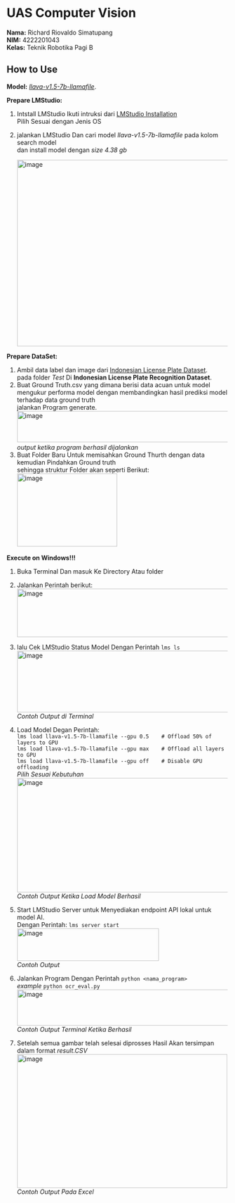 # UAS Computer Vision

**Nama:** Richard Riovaldo Simatupang  
**NIM:** 4222201043  
**Kelas:** Teknik Robotika Pagi B

## How to Use
  **Model:** [*llava-v1.5-7b-llamafile*](https://www.kaggle.com/datasets/juanthomaswijaya/indonesian-license-plate-dataset).

 **Prepare LMStudio:**
1. Intstall LMStudio Ikuti intruksi dari [LMStudio Installation](https://lmstudio.ai/docs/app)<br>
   Pilih Sesuai dengan Jenis OS

2. jalankan LMStudio Dan cari model *llava-v1.5-7b-llamafile* pada kolom search model<br>
   dan install model dengan *size 4.38 gb*

   <img width="813" height="424" alt="image" src="https://github.com/user-attachments/assets/af65ed89-a35b-4a7b-873b-4bb814e801e3" />

 **Prepare DataSet:**
1. Ambil data label dan image dari [Indonesian License Plate Dataset](https://www.kaggle.com/datasets/juanthomaswijaya/indonesian-license-plate-dataset).<br>
   pada folder *Test* Di **Indonesian License Plate Recognition Dataset**.
2. Buat Ground Truth.csv yang dimana berisi data acuan untuk model mengukur performa model dengan membandingkan hasil prediksi model terhadap data ground truth <br>
   jalankan Program generate.<br>
   <img width="597" height="71" alt="image" src="https://github.com/user-attachments/assets/3eefe136-7544-43e8-a09f-5f27cfabeff2" /><br>
   *output ketika program berhasil dijalankan*
4. Buat Folder Baru Untuk memisahkan Ground Thurth dengan data kemudian Pindahkan Ground truth<br>
   sehingga struktur Folder akan seperti Berikut:<br>
   <img width="228" height="166" alt="image" src="https://github.com/user-attachments/assets/f10daf64-a0f6-45ae-87b8-17b6fd2f8a02" />

 **Execute on Windows!!!**

1. Buka Terminal Dan masuk Ke Directory Atau folder 
2. Jalankan Perintah berikut:<br>
   <img width="660" height="110" alt="image" src="https://github.com/user-attachments/assets/cee3036c-00b9-485e-8e4a-2b672e5489e6" /><br>
3. lalu Cek LMStudio Status Model Dengan Perintah
   `lms ls`<br>
   <img width="617" height="140" alt="image" src="https://github.com/user-attachments/assets/492788ce-1947-45da-9757-4fc83c6a88dd" /><br>
   *Contoh Output di Terminal*<br>
4. Load Model Degan Perintah:<br>
   `lms load llava-v1.5-7b-llamafile --gpu 0.5    # Offload 50% of layers to GPU`<br>
   `lms load llava-v1.5-7b-llamafile --gpu max    # Offload all layers to GPU`<br>
   `lms load llava-v1.5-7b-llamafile --gpu off    # Disable GPU offloading`<br>
   *Pilih Sesuai Kebutuhan*<br>
   <img width="613" height="260" alt="image" src="https://github.com/user-attachments/assets/22195484-3e9f-429b-9a05-ac960009b0e3" /><br>
   *Contoh Output Ketika Load Model Berhasil*<br>
5. Start LMStudio Server untuk Menyediakan endpoint API lokal untuk model AI.<br>
   Dengan Perintah:  `lms server start`<br>
   <img width="323" height="74" alt="image" src="https://github.com/user-attachments/assets/e7a01311-9607-45f9-87e1-3e5f6b67425e" /><br>
   *Contoh Output*

6. Jalankan Program Dengan Perintah `python <nama_program> ` <br>
   *example*
   `python ocr_eval.py`<br>
   <img width="855" height="82" alt="image" src="https://github.com/user-attachments/assets/147c6ed3-99bf-40c1-9146-157e46599bc2" /><br>
   *Contoh Output Terminal Ketika Berhasil*<br>

7. Setelah semua gambar telah selesai diprosses Hasil Akan tersimpan dalam format *result.CSV*<br>
   <img width="479" height="304" alt="image" src="https://github.com/user-attachments/assets/66883e2a-f202-4415-b5a8-5b7645af6585" /><br>
   *Contoh Output Pada Excel*



   

   






 
   

 

